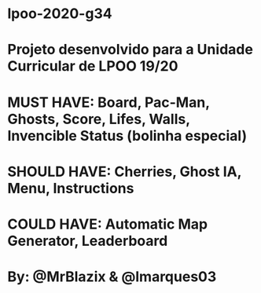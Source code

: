 # lpoo-2020-g34
# Projeto desenvolvido para a Unidade Curricular de LPOO 19/20

# MUST HAVE: Board, Pac-Man, Ghosts, Score, Lifes, Walls, Invencible Status (bolinha especial)
# SHOULD HAVE: Cherries, Ghost IA, Menu, Instructions
# COULD HAVE: Automatic Map Generator, Leaderboard

# By: @MrBlazix & @lmarques03
